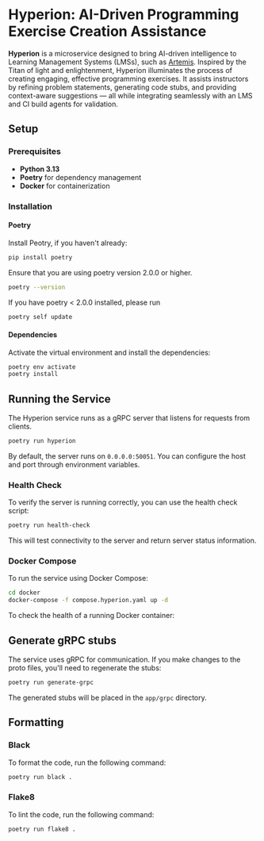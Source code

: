 # Hyperion: AI-Driven Programming Exercise Creation Assistance

**Hyperion** is a microservice designed to bring AI-driven intelligence to Learning Management Systems (LMSs), such as [Artemis](https://github.com/ls1intum/Artemis). Inspired by the Titan of light and enlightenment, Hyperion illuminates the process of creating engaging, effective programming exercises. It assists instructors by refining problem statements, generating code stubs, and providing context-aware suggestions — all while integrating seamlessly with an LMS and CI build agents for validation.

## Setup

### Prerequisites

- **Python 3.13**
- **Poetry** for dependency management
- **Docker** for containerization

### Installation

#### Poetry

Install Peotry, if you haven't already:

```bash
pip install poetry
```

Ensure that you are using poetry version 2.0.0 or higher.

```bash
poetry --version
```

If you have poetry < 2.0.0 installed, please run

```bash
poetry self update
```

#### Dependencies

Activate the virtual environment and install the dependencies:

```bash
poetry env activate
poetry install
```

## Running the Service

The Hyperion service runs as a gRPC server that listens for requests from clients.

```bash
poetry run hyperion
```

By default, the server runs on `0.0.0.0:50051`. You can configure the host and port through environment variables.

### Health Check

To verify the server is running correctly, you can use the health check script:

```bash
poetry run health-check
```

This will test connectivity to the server and return server status information.

### Docker Compose

To run the service using Docker Compose:

```bash
cd docker
docker-compose -f compose.hyperion.yaml up -d
```

To check the health of a running Docker container:


## Generate gRPC stubs

The service uses gRPC for communication. If you make changes to the proto files, you'll need to regenerate the stubs:

```bash
poetry run generate-grpc
```

The generated stubs will be placed in the `app/grpc` directory.

## Formatting

### Black

To format the code, run the following command:

```bash
poetry run black . 
```

### Flake8

To lint the code, run the following command:

```bash
poetry run flake8 .
```

